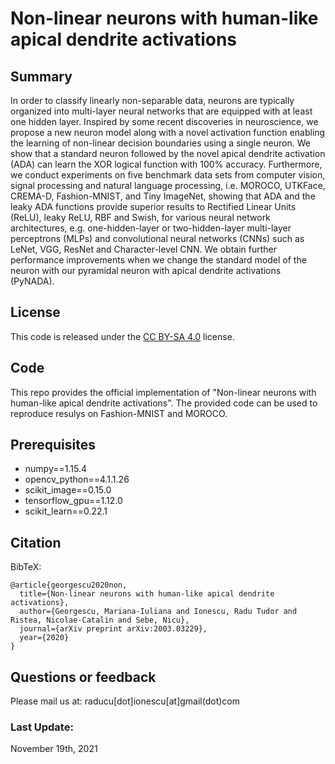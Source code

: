 # Non-linear neurons with human-like apical dendrite activations                                                                                    

## Summary

In order to classify linearly non-separable data, neurons are typically organized into multi-layer neural networks that are equipped with at least one hidden layer. Inspired by some recent discoveries in neuroscience, we propose a new neuron model along with a novel activation function enabling the learning of non-linear decision boundaries using a single neuron. We show that a standard neuron followed by the novel apical dendrite activation (ADA) can learn the XOR logical function with 100\% accuracy. Furthermore, we conduct experiments on five benchmark data sets from computer vision, signal processing  and natural language processing, i.e. MOROCO, UTKFace, CREMA-D, Fashion-MNIST, and Tiny ImageNet, showing that ADA and the leaky ADA functions provide superior results to Rectified Linear Units (ReLU), leaky ReLU, RBF and Swish, for various neural network architectures, e.g. one-hidden-layer or two-hidden-layer multi-layer perceptrons (MLPs) and convolutional neural networks (CNNs) such as LeNet, VGG, ResNet and Character-level CNN. We obtain further performance improvements when we change the standard model of the neuron with our pyramidal neuron with apical dendrite activations (PyNADA).

## License

This code is released under the [CC BY-SA 4.0](https://creativecommons.org/licenses/by-sa/4.0/) license.

## Code

This repo provides the official implementation of "Non-linear neurons with human-like apical dendrite activations". The provided code can be used to reproduce resulys on Fashion-MNIST and MOROCO.

## Prerequisites
- numpy==1.15.4
- opencv_python==4.1.1.26
- scikit_image==0.15.0
- tensorflow_gpu==1.12.0 
- scikit_learn==0.22.1

## Citation

BibTeX:

    @article{georgescu2020non,
      title={Non-linear neurons with human-like apical dendrite activations},
      author={Georgescu, Mariana-Iuliana and Ionescu, Radu Tudor and Ristea, Nicolae-Catalin and Sebe, Nicu},
      journal={arXiv preprint arXiv:2003.03229},
      year={2020}
    }

## Questions or feedback

Please mail us at: raducu[dot]ionescu[at]gmail(dot)com

### Last Update:
November 19th, 2021
